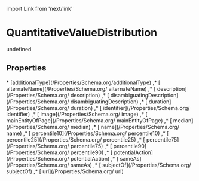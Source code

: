 import Link from 'next/link'
# QuantitativeValueDistribution

undefined

## Properties

<Grid>
* [additionalType](/Properties/Schema.org/additionalType)
,* [ alternateName](/Properties/Schema.org/ alternateName)
,* [ description](/Properties/Schema.org/ description)
,* [ disambiguatingDescription](/Properties/Schema.org/ disambiguatingDescription)
,* [ duration](/Properties/Schema.org/ duration)
,* [ identifier](/Properties/Schema.org/ identifier)
,* [ image](/Properties/Schema.org/ image)
,* [ mainEntityOfPage](/Properties/Schema.org/ mainEntityOfPage)
,* [ median](/Properties/Schema.org/ median)
,* [ name](/Properties/Schema.org/ name)
,* [ percentile10](/Properties/Schema.org/ percentile10)
,* [ percentile25](/Properties/Schema.org/ percentile25)
,* [ percentile75](/Properties/Schema.org/ percentile75)
,* [ percentile90](/Properties/Schema.org/ percentile90)
,* [ potentialAction](/Properties/Schema.org/ potentialAction)
,* [ sameAs](/Properties/Schema.org/ sameAs)
,* [ subjectOf](/Properties/Schema.org/ subjectOf)
,* [ url](/Properties/Schema.org/ url)

</Grid>

